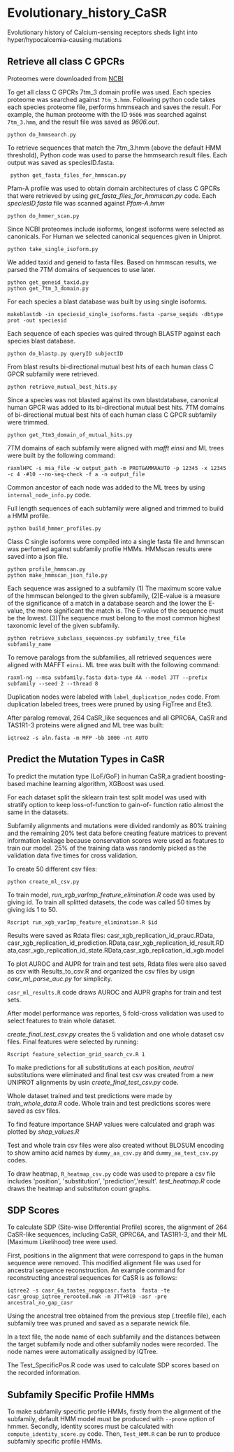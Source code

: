 # Evolutionary_history_CaSR
Evolutionary history of Calcium-sensing receptors sheds light into hyper/hypocalcemia-causing mutations
## Retrieve all class C GPCRs

Proteomes were downloaded from [NCBI](https://ftp.ncbi.nlm.nih.gov/genomes/archive/old_refseq/)


To get all class C GPCRs 7tm_3 domain profile was used. Each species proteome was searched against `7tm_3.hmm`. Following python code takes each species proteome file, performs hmmseach and saves the result. For example, the human proteome with the ID `9606` was searched against `7tm_3.hmm`, and the result file was saved as *9606.out*.
 ```
 python do_hmmsearch.py
 
 ```
 To retrieve sequences that match the 7tm_3.hmm (above the default HMM threshold), Python code was used to parse the hmmsearch result files. Each output was saved as speciesID.fasta.
 
 ```
  python get_fasta_files_for_hmmscan.py 
 ```

Pfam-A profile was used to obtain domain architectures of class C GPCRs that were retrieved by using *get_fasta_files_for_hmmscan.py* code. Each *speciesID.fasta* file was scanned against *Pfam-A.hmm*

 ```
 python do_hmmer_scan.py
 ```

Since NCBI proteomes include isoforms, longest isoforms were selected as canonicals. For Human we selected canonical sequences given in Uniprot. 

 ```
 python take_single_isoform.py
 ```
 
We added taxid and geneid to fasta files. Based on hmmscan results, we parsed the 7TM domains of sequences to use later.

```
python get_geneid_taxid.py
python get_7tm_3_domain.py
 ```
For each species a blast database was built by using single isoforms.

 ```
makeblastdb -in speciesid_single_isoforms.fasta -parse_seqids -dbtype prot -out speciesid
 ```
 
Each sequence of each species was quired through BLASTP against each species blast database. 

 ```
python do_blastp.py queryID subjectID
 ```
From blast results bi-directional mutual best hits of each human class C GPCR subfamily were retrieved.

 ```
python retrieve_mutual_best_hits.py
 ```
 
Since a species was not blasted against its own blastdatabase, canonical human GPCR was added to its bi-directional mutual best hits. 7TM domains of bi-directional mutual best hits of each human class C GPCR subfamily were trimmed.
 ```
python get_7tm3_domain_of_mutual_hits.py
 ```
7TM domains of each subfamily were aligned with *mafft einsi* and ML trees were built by the following command:
 ```
raxmlHPC -s msa_file -w output_path -m PROTGAMMAAUTO -p 12345 -x 12345 -c 4 -#10 --no-seq-check -f a -n output_file 
 ```
Common ancestor of each node was added to the ML trees by using `internal_node_info.py` code.

Full length sequences of each subfamily were aligned and trimmed to build a HMM profile. 
 ```
python build_hmmer_profiles.py
 ```
Class C single isoforms were compiled into a single fasta file and hmmscan was perfomed against subfamily profile HMMs. HMMscan results were saved into a json file.
 ```
python profile_hmmscan.py
python make_hmmscan_json_file.py

 ```
 
Each sequence was assigned to a subfamily (1) The maximum score value of the hmmscan belonged to the given subfamily, (2)E-value is a measure of the significance of a match in a database search and the lower the E-value, the more significant the match is. The E-value of the sequence must be the lowest. (3)The sequence must belong to the most common highest taxonomic level of the given subfamily. 


```
python retrieve_subclass_sequences.py subfamily_tree_file subfamily_name
```

To remove paralogs from the subfamilies, all retrieved sequences were aligned with MAFFT `einsi`. ML tree was built with the following command:
```
raxml-ng --msa subfamily.fasta data-type AA --model JTT --prefix subfamily --seed 2 --thread 8
```

Duplication nodes were labeled with `label_duplication_nodes` code. From duplication  labeled trees, trees were pruned by using FigTree and Ete3. 

After paralog removal,  264 CaSR_like sequences and all GPRC6A, CaSR and TAS1R1-3 proteins were aligned and ML tree was built:

```
iqtree2 -s aln.fasta -m MFP -bb 1000 -nt AUTO
```

## Predict the Mutation Types in CaSR 
To predict the mutation type (LoF/GoF) in human CaSR,a gradient boosting- based machine learning algorithm, XGBoost was used.

For each dataset split the sklearn train test split model was used with stratify option to keep loss-of-function to gain-of- function ratio almost the same in the datasets.

Subfamily alignments and mutations were divided randomly as 80% training and the remaining 20% test data before creating feature matrices to prevent information leakage because conservation scores were used as features to train our model. 25% of the training data was randomly picked as the validation data five times for cross validation. 

To create 50 different csv files:

```
python create_ml_csv.py 
```

To train model, *run_xgb_varImp_feature_elimination.R* code was used by giving id. To train all splitted datasets, the code was called 50 times by giving ids 1 to 50.  

```
Rscript run_xgb_varImp_feature_elimination.R $id 
```

Results were saved as Rdata files: casr_xgb_replication_id_prauc.RData, casr_xgb_replication_id_prediction.RData,casr_xgb_replication_id_result.RData,casr_xgb_replication_id_state.RData,casr_xgb_replication_id_xgb.model 

To plot AUROC and AUPR for train and test sets, Rdata files were also saved as csv with Results_to_csv.R and organized the csv files by usign *casr_ml_parse_auc.py* for simplicity.

`casr_ml_results.R` code draws AUROC and AUPR graphs for train and test sets.

After model performance was reportes, 5 fold-cross validation was used to select features to train whole dataset.

*create_final_test_csv.py* creates the 5 validation and one whole dataset csv files. Final features were selected by running:
```
Rscript feature_selection_grid_search_cv.R 1
```

To make predictions for all substitutions at each position, *neutral* substitutions were eliminated and final test csv was created from a new UNIPROT alignments by usin *create_final_test_csv.py* code. 

Whole dataset trained and test predictions were made by *train_whole_data.R* code. Whole train and test predictions scores were saved as csv files.

To find feature importance SHAP values were calculated and graph was plotted by *shap_values.R*

Test and whole train csv files were also created without BLOSUM encoding to show amino acid names by `dummy_aa_csv.py` and `dummy_aa_test_csv.py` codes.

To draw heatmap, `R_heatmap_csv.py` code was used to prepare a csv file includes 'position', 'substitution', 'prediction','result'. *test_heatmap.R* code draws the heatmap and substituton count graphs. 



## SDP Scores

To calculate SDP (Site-wise Differential Profile) scores, the alignment of 264 CaSR-like sequences, including CaSR, GPRC6A, and TAS1R1-3, and their ML (Maximum Likelihood) tree were used.

First, positions in the alignment that were correspond to gaps in the human sequence were removed. This modified alignment file was used for ancestral sequence reconstruction. An example command for reconstructing ancestral sequences for CaSR is as follows:

```
iqtree2 -s casr_6a_tastes_nogapcasr.fasta  fasta -te casr_group_iqtree_rerooted.nwk -m JTT+R10 -asr -pre ancestral_no_gap_casr
```

Using the ancestral tree obtained from the previous step (.treefile file), each subfamily tree was pruned and saved as a separate newick file.

In a text file, the node name of each subfamily and the distances between the target subfamily node and other subfamily nodes were recorded. The node names were automatically assigned by IQTree.

The Test_SpecificPos.R code was used to calculate SDP scores based on the recorded information.


## Subfamily Specific Profile HMMs

To make subfamily specific profile HMMs, firstly from the alignment of the subfamily, default HMM model must be produced with `--pnone` option of hmmer. Secondly, identity scores must be calculated with `compute_identity_score.py` code. Then, `Test_HMM.R` can be run to produce subfamily specific profile HMMs.
